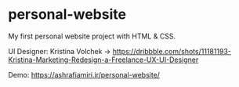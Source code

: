 # personal-website
My first personal website project with HTML & CSS.

UI Designer: Kristina Volchek ->
  https://dribbble.com/shots/11181193-Kristina-Marketing-Redesign-a-Freelance-UX-UI-Designer
  
Demo: https://ashrafiamiri.ir/personal-website/  
